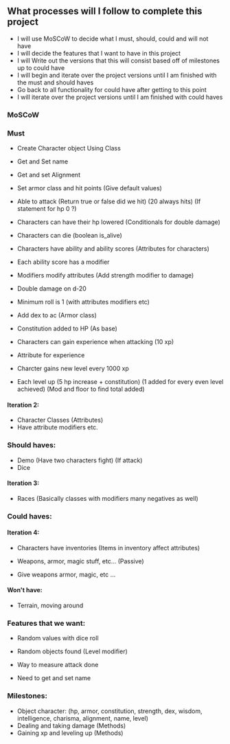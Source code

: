 ## What processes will I follow to complete this project 

- I will use MoSCoW to decide what I must, should, could and will not have 
- I will decide the features that I want to have in this project  
- I will Write out the versions that this will consist based off of milestones up to could have 
- I will begin and iterate over the project versions until I am finished with the must and should haves 
- Go back to all functionality for could have after getting to this point 
-  I will iterate over the project versions until I am finished with could haves 

### MoSCoW 

### Must 

- Create Character object Using Class 
- Get and Set name 

- Get and set Alignment 
- Set armor class and hit points (Give default values)

- Able to attack (Return true or false did we hit) (20 always hits) (If statement for hp 0 ?) 
- Characters can have their hp lowered (Conditionals for double damage)

- Characters can die (boolean is_alive)
- Characters have ability and ability scores (Attributes for characters)

- Each ability score has a modifier 
- Modifiers modify attributes (Add strength modifier to damage)

- Double damage on d-20 
- Minimum roll is 1 (with attributes modifiers etc)

- Add dex to ac (Armor class) 
- Constitution added to HP (As base)

- Characters can gain experience when attacking (10 xp)
- Attribute for experience 

- Charcter gains new level every 1000 xp 
- Each level up (5 hp increase + constitution) (1 added for every even level achieved) (Mod and floor to find total added)

#### Iteration 2: 

- Character Classes (Attributes)
- Have attribute modifiers etc. 

### Should haves: 

- Demo (Have two characters fight) (If attack) 
- Dice 

#### Iteration 3: 

- Races (Basically classes with modifiers many negatives as well)

### Could haves: 

#### Iteration 4: 

- Characters have inventories (Items in inventory affect attributes)
- Weapons, armor, magic stuff, etc... (Passive)

- Give weapons armor, magic, etc ... 

#### Won't have: 

- Terrain, moving around 
  

### Features that we want: 

- Random values with dice roll 
- Random objects found (Level modifier)

- Way to measure attack done 
- Need to get and set name 

### Milestones: 

- Object character: (hp, armor, constitution, strength, dex, wisdom, intelligence, charisma, alignment, name, level)
- Dealing and taking damage (Methods)
- Gaining xp and leveling up (Methods)